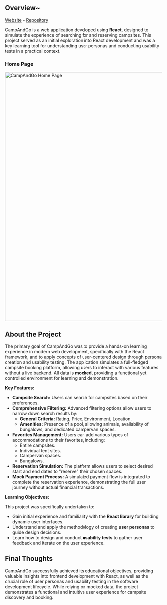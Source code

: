 ## Overview~

[Website](https://leoalmpt.github.io/CampAndGo/) - [Repository](https://github.com/leoalmPT/CampAndGo)

CampAndGo is a web application developed using **React**, designed to simulate the experience of searching for and reserving campsites. This project served as an initial exploration into React development and was a key learning tool for understanding user personas and conducting usability tests in a practical context.

### Home Page

<img src="/files/projects/campandgo/homepage.png" alt="CampAndGo Home Page" width="800" />

## About the Project

The primary goal of CampAndGo was to provide a hands-on learning experience in modern web development, specifically with the React framework, and to apply concepts of user-centered design through persona creation and usability testing. The application simulates a full-fledged campsite booking platform, allowing users to interact with various features without a live backend. All data is **mocked**, providing a functional yet controlled environment for learning and demonstration.

**Key Features:**

*   **Campsite Search:** Users can search for campsites based on their preferences.
*   **Comprehensive Filtering:** Advanced filtering options allow users to narrow down search results by:
    *   **General Criteria:** Rating, Price, Environment, Location.
    *   **Amenities:** Presence of a pool, allowing animals, availability of bungalows, and dedicated campervan spaces.
*   **Favorites Management:** Users can add various types of accommodations to their favorites, including:
    *   Entire campsites.
    *   Individual tent sites.
    *   Campervan spaces.
    *   Bungalows.
*   **Reservation Simulation:** The platform allows users to select desired start and end dates to "reserve" their chosen spaces.
*   **Mock Payment Process:** A simulated payment flow is integrated to complete the reservation experience, demonstrating the full user journey without actual financial transactions.

**Learning Objectives:**

This project was specifically undertaken to:

*   Gain initial experience and familiarity with the **React library** for building dynamic user interfaces.
*   Understand and apply the methodology of creating **user personas** to guide design decisions.
*   Learn how to design and conduct **usability tests** to gather user feedback and iterate on the user experience.

## Final Thoughts

CampAndGo successfully achieved its educational objectives, providing valuable insights into frontend development with React, as well as the crucial role of user personas and usability testing in the software development lifecycle. While relying on mocked data, the project demonstrates a functional and intuitive user experience for campsite discovery and booking.